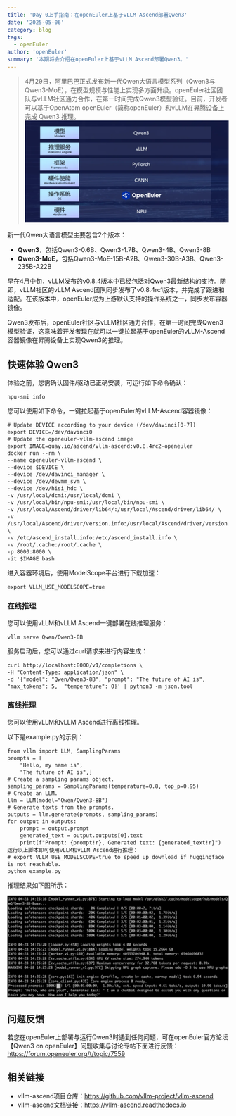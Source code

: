 ```yaml
---
title: 'Day 0上手指南：在openEuler上基于vLLM Ascend部署Qwen3'
date: '2025-05-06'
category: blog
tags:
  - openEuler
author: 'openEuler'
summary: '本期将会介绍在openEuler上基于vLLM Ascend部署Qwen3。'
---
```


> 4月29日，阿里巴巴正式发布新一代Qwen大语言模型系列（Qwen3与Qwen3-MoE），在模型规模与性能上实现多方面升级。openEuler社区团队与vLLM社区通力合作，在第一时间完成Qwen3模型验证。目前，开发者可以基于OpenAtom openEuler（简称openEuler）和vLLM在昇腾设备上完成 Qwen3 推理。
![image](./5e7b762a4921dabf099e46324ed02ed11f02a272.webp)

新一代Qwen大语言模型主要包含2个版本：

- **Qwen3**，包括Qwen3-0.6B、Qwen3-1.7B、Qwen3-4B、Qwen3-8B
- **Qwen3-MoE**，包括Qwen3-MoE-15B-A2B、Qwen3-30B-A3B、Qwen3-235B-A22B

早在4月中旬，vLLM发布的v0.8.4版本中已经包括对Qwen3最新结构的支持。随即，vLLM社区的vLLM Ascend团队同步发布了v0.8.4rc1版本，并完成了跟进和适配。在该版本中，openEuler成为上游默认支持的操作系统之一，同步发布容器镜像。

Qwen3发布后，openEuler社区与vLLM社区通力合作，在第一时间完成Qwen3模型验证，这意味着开发者现在就可以一键拉起基于openEuler的vLLM-Ascend容器镜像在昇腾设备上实现Qwen3的推理。

## 快速体验 Qwen3

体验之前，您需确认固件/驱动已正确安装，可运行如下命令确认：

```shell
npu-smi info
```

您可以使用如下命令，一键拉起基于openEuler的vLLM-Ascend容器镜像：

```shell
# Update DEVICE according to your device (/dev/davinci[0-7])
export DEVICE=/dev/davinci0
# Update the openeuler-vllm-ascend image
export IMAGE=quay.io/ascend/vllm-ascend:v0.8.4rc2-openeuler
docker run --rm \
--name openeuler-vllm-ascend \
--device $DEVICE \
--device /dev/davinci_manager \
--device /dev/devmm_svm \
--device /dev/hisi_hdc \
-v /usr/local/dcmi:/usr/local/dcmi \
-v /usr/local/bin/npu-smi:/usr/local/bin/npu-smi \
-v /usr/local/Ascend/driver/lib64/:/usr/local/Ascend/driver/lib64/ \
-v /usr/local/Ascend/driver/version.info:/usr/local/Ascend/driver/version.info \
-v /etc/ascend_install.info:/etc/ascend_install.info \
-v /root/.cache:/root/.cache \
-p 8000:8000 \
-it $IMAGE bash
```

进入容器环境后，使用ModelScope平台进行下载加速：

```shell
export VLLM_USE_MODELSCOPE=true
```

### 在线推理

您可以使用vLLM和vLLM Ascend一键部署在线推理服务：

```shell
vllm serve Qwen/Qwen3-8B
```

服务启动后，您可以通过curl请求来进行内容生成：

```shell
curl http://localhost:8000/v1/completions \
-H "Content-Type: application/json" \
-d '{"model": "Qwen/Qwen3-8B", "prompt": "The future of AI is", "max_tokens": 5,  "temperature": 0}' | python3 -m json.tool
```

### 离线推理

您可以使用vLLM和vLLM Ascend进行离线推理。

以下是example.py的示例：

```shell
from vllm import LLM, SamplingParams
prompts = [
    "Hello, my name is",
    "The future of AI is",]
# Create a sampling params object.
sampling_params = SamplingParams(temperature=0.8, top_p=0.95)
# Create an LLM.
llm = LLM(model="Qwen/Qwen3-8B")
# Generate texts from the prompts.
outputs = llm.generate(prompts, sampling_params)
for output in outputs:
    prompt = output.prompt
    generated_text = output.outputs[0].text
    print(f"Prompt: {prompt!r}, Generated text: {generated_text!r}")
运行以上脚本即可使用vLLM和vLLM Ascend进行推理：
# export VLLM_USE_MODELSCOPE=true to speed up download if huggingface is not reachable.
python example.py
```

推理结果如下图所示：

![image](./f3757c5034ee5f16ed8aa556317350a278bc8192.webp)


## 问题反馈

若您在openEuler上部署与运行Qwen3时遇到任何问题，可在openEuler官方论坛【Qwen3 on openEuler】问题收集与讨论专帖下面进行反馈：https://forum.openeuler.org/t/topic/7559

## 相关链接

- vllm-ascend项目仓库：https://github.com/vllm-project/vllm-ascend
- vllm-ascend文档链接：https://vllm-ascend.readthedocs.io
